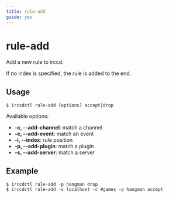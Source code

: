 ```yaml
---
title: rule-add
guide: yes
---
```


# rule-add

Add a new rule to irccd.

If no index is specified, the rule is added to the end.

## Usage

```nohighlight
$ irccdctl rule-add [options] accept|drop
```

Available options:

  - **-c, --add-channel**: match a channel
  - **-e, --add-event**: match an event
  - **-i, --index**: rule position
  - **-p, --add-plugin**: match a plugin
  - **-s, --add-server**: match a server

## Example

```nohighlight
$ irccdctl rule-add -p hangman drop
$ irccdctl rule-add -s localhost -c #games -p hangman accept
```
